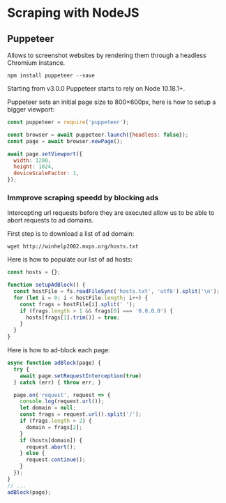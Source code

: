 # Scraping with NodeJS

## Puppeteer

Allows to screenshot websites by rendering them through a headless Chromium instance.

`npm install puppeteer --save`

Starting from v3.0.0 Puppeteer starts to rely on Node 10.18.1+.

Puppeteer sets an initial page size to 800×600px, here is how to setup a bigger viewport:

```javascript
const puppeteer = require('puppeteer');

const browser = await puppeteer.launch({headless: false});
const page = await browser.newPage();

await page.setViewport({
  width: 1200,
  height: 1024,
  deviceScaleFactor: 1,
});
```
### Immprove scraping speedd by blocking ads

Intercepting url requests before they are executed allow us to be able to abort requests to ad domains. 

First step is to download a list of ad domain:

`wget http://winhelp2002.mvps.org/hosts.txt`

Here is how to populate our list of ad hosts:

```javascript
const hosts = {};

function setupAdBlock() {
  const hostFile = fs.readFileSync('hosts.txt', 'utf8').split('\n');
  for (let i = 0; i < hostFile.length; i++) {
    const frags = hostFile[i].split(' ');
    if (frags.length > 1 && frags[0] === '0.0.0.0') {
      hosts[frags[1].trim()] = true;
    }
  }
}
```
Here is how to ad-block each page:
```javascript
async function adBlock(page) {
  try {
    await page.setRequestInterception(true)
  } catch (err) { throw err; }

  page.on('request', request => {
    console.log(request.url());
    let domain = null;
    const frags = request.url().split('/');
    if (frags.length > 2) {
      domain = frags[2];
    }
    if (hosts[domain]) {
      request.abort();
    } else {
      request.continue();
    }
  });
}
// ...
adBlock(page);
```
